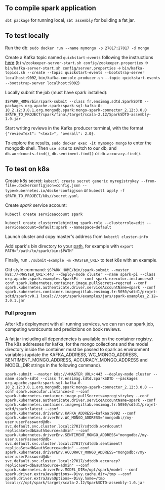 ## To compile spark application
`sbt package` for running local, `sbt assembly` for building a fat jar.

## To test locally
Run the db:
`sudo docker run --name mymongo -p 27017:27017 -d mongo`

Create a Kafka topic named `quickstart-events` following the instructions [here](https://kafka.apache.org/quickstart) (`bin/zookeeper-server-start.sh config/zookeeper.properties` -> `bin/kafka-server-start.sh config/server.properties` -> `bin/kafka-topics.sh --create --topic quickstart-events --bootstrap-server localhost:9092`, `bin/kafka-console-producer.sh --topic quickstart-events --bootstrap-server localhost:9092`)

Locally submit the job (must have spark installed):

`$SPARK_HOME/bin/spark-submit --class fr.ensimag.sdtd.SparkSDTD --packages org.apache.spark:spark-sql-kafka-0-10_2.12:3.0.1,org.mongodb.spark:mongo-spark-connector_2.12:3.0.0 $PATH_TO_PROJECT/spark/final/target/scala-2.12/SparkSDTD-assembly-1.0.jar`

Start writing reviews in the Kafka producer terminal, with the format `{"reviewText": "<text>", "overall": 2.0}`.

To explore the results, `sudo docker exec -it mymongo mongo` to enter the mongodb shell. Then `use sdtd` to switch to our db, and `db.wordcounts.find()`, `db.sentiment.find()` or `db.accuracy.find()`.

## To test on k8s
Create k8s secret:
`kubectl create secret generic myregistrykey --from-file=.dockerconfigjson=config.json --type=kubernetes.io/dockerconfigjson`
or `kubectl apply -f $PATH_TO_PROJECT/k8s//secret.yaml`.

Create *spark* service account:

`kubectl create serviceaccount spark`

`kubectl create clusterrolebinding spark-role --clusterrole=edit --serviceaccount=default:spark --namespace=default`

Launch cluster and copy master's address from `kubectl cluster-info`

Add spark's bin directory to your [path](https://askubuntu.com/questions/60218/how-to-add-a-directory-to-the-path), for example with `export PATH="/path/to/spark/bin:$PATH"`

Finally, run `./submit-example -m <MASTER_URL>` to test k8s with an example.

Old style command: `$SPARK_HOME/bin/spark-submit --master k8s://<MASTER_URL>:443 --deploy-mode cluster --name spark-pi --class org.apache.spark.examples.SparkPi --conf spark.executor.instances=3 --conf spark.kubernetes.container.image.pullSecrets=regcred --conf spark.kubernetes.authenticate.driver.serviceAccountName=spark --conf spark.kubernetes.container.image=gitlab.ensimag.fr:5050/sdtd1/projet-sdtd/spark:v0.1 local:///opt/spark/examples/jars/spark-examples_2.12–3.0.1.jar`

### Full program

After k8s deployment with all running services, we can run our spark job, computing wordcounts and predictions on book reviews.

A fat jar including all dependencies is available on the container registry. The k8s addresses for kafka, for the mongo collections and the model directory inside the container must be passed to spark as environment variables (update the KAFKA_ADDRESS, WC_MONGO_ADDRESS, SENTIMENT_MONGO_ADDRESS, ACCURACY_MONGO_ADDRESS and MODEL_DIR strings in the following command).

`spark-submit --master k8s://<MASTER_URL>:443 --deploy-mode cluster --name spark-sdtd --class fr.ensimag.sdtd.SparkSDTD --packages org.apache.spark:spark-sql-kafka-0-10_2.12:3.0.1,org.mongodb.spark:mongo-spark-connector_2.12:3.0.0 --conf spark.executor.instances=3 --conf spark.kubernetes.container.image.pullSecrets=myregistrykey --conf spark.kubernetes.authenticate.driver.serviceAccountName=spark --conf spark.kubernetes.container.image=gitlab.ensimag.fr:5050/sdtd1/projet-sdtd/spark:latest --conf spark.kubernetes.driverEnv.KAFKA_ADDRESS=kafkaa:9092 --conf spark.kubernetes.driverEnv.WC_MONGO_ADDRESS="mongodb://my-user:userPassword@db-svc.default.svc.cluster.local:27017/sdtddb.wordcount?replicaSet=db&authSource=admin" --conf spark.kubernetes.driverEnv.SENTIMENT_MONGO_ADDRESS="mongodb://my-user:userPassword@db-svc.default.svc.cluster.local:27017/sdtddb.sentiment?replicaSet=db&authSource=admin" --conf spark.kubernetes.driverEnv.ACCURACY_MONGO_ADDRESS="mongodb://my-user:userPassword@db-svc.default.svc.cluster.local:27017/sdtddb.accuracy?replicaSet=db&authSource=admin" --conf spark.kubernetes.driverEnv.MODEL_DIR=/opt/spark/model --conf spark.driver.extraJavaOptions=-Divy.cache.dir=/tmp --conf spark.driver.extraJavaOptions=-Divy.home=/tmp local:///opt/spark/target/scala-2.12/SparkSDTD-assembly-1.0.jar`